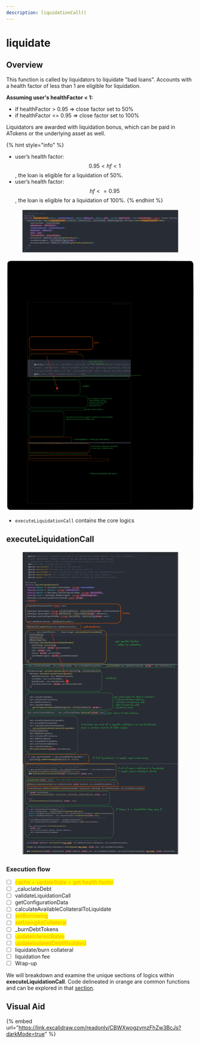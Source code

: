 ```yaml
---
description: liquidationCall()
---
```


# liquidate

## Overview

This function is called by liquidators to liquidate "bad loans". Accounts with a health factor of less than 1 are eligible for liquidation.

**Assuming user's healthFactor < 1:**

* if healthFactor > 0.95 => close factor set to 50%
* if healthFactor <= 0.95 => close factor set to 100%&#x20;

Liquidators are awarded with liquidation bonus, which can be paid in ATokens or the underlying asset as well.&#x20;

{% hint style="info" %}
* user’s health factor: $$0.95 < hf < 1$$, the loan is eligible for a liquidation of 50%.
* user’s health factor: $$hf <= 0.95$$, the loan is eligible for a liquidation of 100%.
{% endhint %}

<figure><img src="../../.gitbook/assets/image (296).png" alt=""><figcaption></figcaption></figure>

<img src="../../.gitbook/assets/file.excalidraw (35).svg" alt="" class="gitbook-drawing">

* `executeLiquidationCall` contains the core logics&#x20;

## executeLiquidationCall

<figure><img src="../../.gitbook/assets/image (292).png" alt=""><figcaption></figcaption></figure>

### Execution flow

* [ ] <mark style="color:orange;">cache + updateState + get health factor</mark>
* [ ] \_caluclateDebt
* [ ] validateLiquidationCall
* [ ] getConfigurationData
* [ ] calculateAvailableCollateralToLiquidate
* [ ] <mark style="color:orange;">setBorrowing</mark>
* [ ] <mark style="color:orange;">setUsingAsCollateral</mark>
* [ ] \_burnDebtTokens
* [ ] <mark style="color:orange;">updateInterestRates</mark>
* [ ] <mark style="color:orange;">updateIsolatedDebtIfIsolated</mark>
* [ ] liquidate/burn collateral
* [ ] liquidation fee
* [ ] Wrap-up

We will breakdown and examine the unique sections of logics within **executeLiquidationCall**. Code delineated in orange are common functions and can be explored in that [section](../common-functions/).

## Visual Aid

{% embed url="https://link.excalidraw.com/readonly/CBWXwogzvmzFhZw3BcJs?darkMode=true" %}
